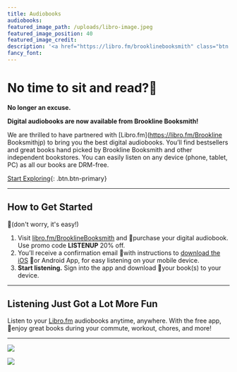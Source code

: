 ```yaml
---
title: Audiobooks
audiobooks:
featured_image_path: /uploads/libro-image.jpeg
featured_image_position: 40
featured_image_credit:
description: '<a href="https://libro.fm/brooklinebooksmith" class="btn btn-primary">Libro.fm</a>'
fancy_font:
---
```



# No time to sit and read?

**No longer an excuse.**

**Digital audiobooks are now available from Brookline Booksmith!**

We are thrilled to have partnered with [Libro.fm](https://libro.fm/Brookline Booksmithjp) to bring you the best digital audiobooks. You’ll find bestsellers and great books hand picked by Brookline Booksmith and other independent bookstores. You can easily listen on any device (phone, tablet, PC) as all our books are DRM-free.

[Start Exploring](https://libro.fm/brooklinebooksmith){: .btn.btn-primary}

---

## **How to Get Started**

(don't worry, it's easy!)

1. Visit [libro.fm/BrooklineBooksmith](https://libro.fm/brooklinebooksmith) and purchase your digital audiobook. Use promo code **LISTENUP** 20% off.
2. You’ll receive a confirmation email with instructions to [download the iOS](https://itunes.apple.com/us/app/libro.fm/id1057776523) or Android App, for easy listening on your mobile device.
3. **Start listening.** Sign into the app and download your book(s) to your device.


---

## **Listening Just Got a Lot More Fun**

Listen to your [Libro.fm](https://libro.fm/brooklinebooksmith) audiobooks anytime, anywhere. With the free app, enjoy great books during your commute, workout, chores, and more!

---

[![](https://static1.squarespace.com/static/55395080e4b03e1f32a4dbe2/t/576c7258e4fcb5bcdb3bc580/1469814711939/?format=500w)](https://itunes.apple.com/us/app/libro.fm/id1057776523)

[![](https://static1.squarespace.com/static/55395080e4b03e1f32a4dbe2/t/579b97ebe3df288505014b58/1469814772087/?format=500w)](https://play.google.com/store/apps/details?id=fm.libro.librofm)
